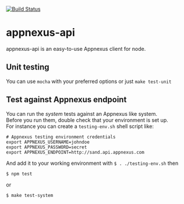 [![Build Status](https://travis-ci.org/d3media/appnexus-api.png)](https://travis-ci.org/d3media/appnexus-api)
# appnexus-api
appnexus-api is an easy-to-use Appnexus client for node.

## Unit testing

You can use `mocha` with your preferred options or just `make test-unit`

## Test against Appnexus endpoint

You can run the *system* tests against an Appnexus like system.  
Before you run them, double check that your environment is set up.  
For instance you can create a `testing-env.sh` shell script like:  

	# Appnexus testing environment credentials
	export APPNEXUS_USERNAME=johndoe
	export APPNEXUS_PASSWORD=secret
	export APPNEXUS_ENDPOINT=http://sand.api.appnexus.com

And add it to your working environment with `$ . ./testing-env.sh` then

	$ npm test
or 

	$ make test-system

